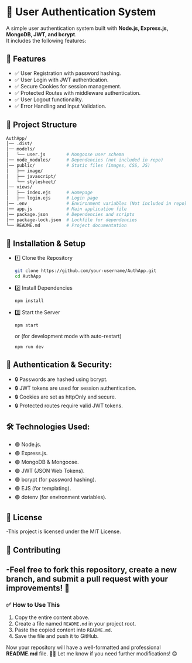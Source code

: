 # 🚀 User Authentication System

A simple user authentication system built with **Node.js, Express.js, MongoDB, JWT, and bcrypt**.  
It includes the following features:

## 🚀 Features
- ✅ User Registration with password hashing.
- ✅ User Login with JWT authentication.
- ✅ Secure Cookies for session management.
- ✅ Protected Routes with middleware authentication.
- ✅ User Logout functionality.
- ✅ Error Handling and Input Validation.

## 📂 Project Structure

```sh
AuthApp/
│── .dist/
│── models/
│   └── user.js        # Mongoose user schema
│── node_modules/      # Dependencies (not included in repo)
│── public/            # Static files (images, CSS, JS)
│   ├── image/
│   ├── javascript/
│   └── stylesheet/
│── views/
│   ├── index.ejs      # Homepage
│   ├── login.ejs      # Login page
│── .env               # Environment variables (Not included in repo)
│── app.js             # Main application file
│── package.json       # Dependencies and scripts
│── package-lock.json  # Lockfile for dependencies
└── README.md          # Project documentation
```
## 🔧 Installation & Setup
- 1️⃣ Clone the Repository
  ```sh
  git clone https://github.com/your-username/AuthApp.git
  cd AuthApp
  ```
- 2️⃣ Install Dependencies
  ```sh
  npm install
  ```
- 3️⃣ Start the Server
  ```
  npm start
    ```
  or (for development mode with auto-restart)
  
  ```
  npm run dev
  ```

## 🔐 Authentication & Security:
  - 🔒 Passwords are hashed using bcrypt.
  - 🔒 JWT tokens are used for session authentication.
  - 🔒 Cookies are set as httpOnly and secure.
  - 🔒 Protected routes require valid JWT tokens.

## 🛠 Technologies Used:
  - 🟢 Node.js.
  - 🟢 Express.js.
  - 🟢 MongoDB & Mongoose.
  - 🟢 JWT (JSON Web Tokens).
  - 🟢 bcrypt (for password hashing).
  - 🟢 EJS (for templating).
  - 🟢 dotenv (for environment variables).

## 📜 License
-This project is licensed under the MIT License.

## 🤝 Contributing
-Feel free to fork this repository, create a new branch, and submit a pull request with your improvements! 🚀
---

### ✅ How to Use This
1. Copy the entire content above.
2. Create a file named `README.md` in your project root.
3. Paste the copied content into `README.md`.
4. Save the file and push it to GitHub.

Now your repository will have a well-formatted and professional **README.md** file. 🚀✨ Let me know if you need further modifications! 😊

